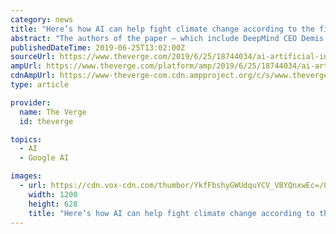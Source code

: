 ```yaml
---
category: news
title: "Here’s how AI can help fight climate change according to the field’s top thinkers"
abstract: "The authors of the paper — which include DeepMind CEO Demis Hassabis, Turing award winner Yoshua Bengio, and Google Brain co-founder Andrew Ng — say that AI could be “invaluable” in mitigating and preventing the worse effects of climate change ..."
publishedDateTime: 2019-06-25T13:02:00Z
sourceUrl: https://www.theverge.com/2019/6/25/18744034/ai-artificial-intelligence-ml-climate-change-fight-tackle
ampUrl: https://www.theverge.com/platform/amp/2019/6/25/18744034/ai-artificial-intelligence-ml-climate-change-fight-tackle
cdnAmpUrl: https://www-theverge-com.cdn.ampproject.org/c/s/www.theverge.com/platform/amp/2019/6/25/18744034/ai-artificial-intelligence-ml-climate-change-fight-tackle
type: article

provider:
  name: The Verge
  id: theverge

topics:
  - AI
  - Google AI

images:
  - url: https://cdn.vox-cdn.com/thumbor/YkfFbshyGWUdquYCV_VBYQnxwEc=/0x2:4573x2396/fit-in/1200x630/cdn.vox-cdn.com/uploads/chorus_asset/file/16615281/631092520.jpg.jpg
    width: 1200
    height: 628
    title: "Here’s how AI can help fight climate change according to the field’s top thinkers"
---
```

